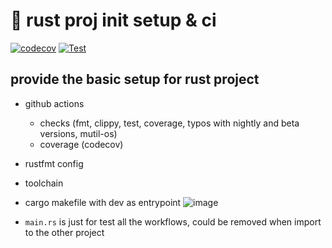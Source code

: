 # 🦀 rust proj init setup & ci

[![codecov](https://codecov.io/gh/ben1009/init-conf/branch/master/graph/badge.svg)](https://codecov.io/gh/ben1009/init-conf)
[![Test](https://github.com/ben1009/init-conf/actions/workflows/test.yml/badge.svg)](https://github.com/ben1009/init-conf/actions/workflows/test.yml)

## provide the basic setup for rust project

- github actions
  - checks (fmt, clippy, test, coverage, typos with nightly and beta versions, mutil-os)
  - coverage (codecov)
- rustfmt config
- toolchain
- cargo makefile with dev as entrypoint
  ![image](https://github.com/ben1009/init-conf/assets/1741864/97ebc089-4442-45d7-bcc3-3de40f1d65de)

- `main.rs` is just for test all the workflows, could be removed when import to the other project
